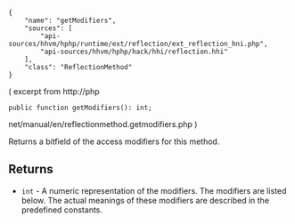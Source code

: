 ``` yamlmeta
{
    "name": "getModifiers",
    "sources": [
        "api-sources/hhvm/hphp/runtime/ext/reflection/ext_reflection_hni.php",
        "api-sources/hhvm/hphp/hack/hhi/reflection.hhi"
    ],
    "class": "ReflectionMethod"
}
```




( excerpt from
http://php




``` Hack
public function getModifiers(): int;
```




net/manual/en/reflectionmethod.getmodifiers.php )




Returns a bitfield of the access modifiers for this method.




## Returns




+ ` int ` - A numeric representation of the modifiers. The
  modifiers are listed below. The actual meanings of
  these modifiers are described in the predefined
  constants.
<!-- HHAPIDOC -->
